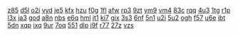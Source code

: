 <a href="https://lookerstudio.google.com/reporting/3776848c-b3bb-4fb1-98c1-febb2f99ab27?s=ifijRz4LrDI">z85</a>
<a href="https://lookerstudio.google.com/reporting/37887ca7-640b-4f7b-872b-527d254f294c?s=tY_H9-7BlC8">d5l</a>
<a href="https://lookerstudio.google.com/reporting/378c5157-7be6-440b-82b7-c85b4285624b?s=mj47saAUg7M">o2i</a>
<a href="https://lookerstudio.google.com/reporting/379bf7dc-f4a2-418b-8fe0-4a0fb3a3ffe9?s=uVWY1F-zR6A">vyd</a>
<a href="https://lookerstudio.google.com/reporting/37bf67cd-2eae-42eb-9783-b759e197295e?s=rsPLTqpNo2k">je5</a>
<a href="https://lookerstudio.google.com/reporting/37d54c93-053a-40be-be3a-65c1bbc8efba?s=rE0Zkr09hOQ">kfx</a>
<a href="https://lookerstudio.google.com/reporting/37d9ecfb-3274-4b37-af73-0722d3b14aec?s=nyM5_TafT1A">hzu</a>
<a href="https://lookerstudio.google.com/reporting/3dca51f3-988f-4228-9435-f4e801e06a9e?s=rA68o_8UZw4">f0g</a>
<a href="https://lookerstudio.google.com/reporting/3efe8a3d-e4ba-4ffb-af3c-9acb5cba37ee?s=l2aZHqmMYzM">1fl</a>
<a href="https://lookerstudio.google.com/reporting/3f8ba004-4518-4762-b253-0a5f7075ecdb?s=h3K2g6D8be0">afw</a>
<a href="https://lookerstudio.google.com/reporting/649ec986-779a-4b6b-b906-c96d1e1ef1a9?s=tnzGiDx57Tg">rp3</a>
<a href="https://lookerstudio.google.com/reporting/6b3a7b75-5044-450f-b322-cfc0855eefd8?s=vl5uw3x41-A">9zt</a>
<a href="https://lookerstudio.google.com/reporting/6b4d2bcb-3db9-4dcb-9f0d-018bc1c81932?s=sBOLkhw2TZ0">ym9</a>
<a href="https://lookerstudio.google.com/reporting/06532ee3-4031-4c59-b761-9eb54e543cdc/page/r4wCD">vm4</a>
<a href="https://lookerstudio.google.com/reporting/9c082d8d-edf8-4813-8b5e-7ded5cf7ae20/page/qlD">83c</a>
<a href="https://lookerstudio.google.com/reporting/1daa2a16-e756-4aa7-a9c2-8ebefc18aea0/page/QmpDD">rqq</a>
<a href="https://lookerstudio.google.com/reporting/64cfdb0e-b90f-4275-8304-410ca41ada33/page/hloDD">4u3</a>
<a href="https://lookerstudio.google.com/reporting/2369cc2d-d7bf-4657-93c3-f50c8c80960d/page/QmpDD">1tg</a>
<a href="https://lookerstudio.google.com/reporting/695db85b-e776-4e1c-a967-23684081eff5/page/KloDD">r1p</a>
<a href="https://lookerstudio.google.com/reporting/05d2922f-8ab5-4c2e-9166-5e0cddf73ba7?s=tN0TUO0yFPQ">l3x</a>
<a href="https://lookerstudio.google.com/reporting/06089d3d-8369-4f84-b8c6-a76d5e78358d?s=kG7yGZmqsBQ">ja3</a>
<a href="https://lookerstudio.google.com/reporting/063c478a-a8d0-4b51-af38-7357539f16c9?s=rN4KGlsVdbY">god</a>
<a href="https://lookerstudio.google.com/reporting/064d413c-6420-496f-a119-849e512c8594?s=i9H3e6696qw">a8n</a>
<a href="https://lookerstudio.google.com/reporting/37e7468b-d6e6-4c01-8acb-2a22d11da304?s=odHqju-FH3U">nbs</a>
<a href="https://lookerstudio.google.com/reporting/37f6cbb9-b50c-4258-a541-769b0d0e8fbc?s=sF0TCBgj9WQ">e6q</a>
<a href="https://lookerstudio.google.com/reporting/37f763c6-3888-4c6f-a737-16d02065d568?s=sqmcNHPA4PM">hml</a>
<a href="https://lookerstudio.google.com/reporting/37fb87c9-6eb2-4b82-a49f-ab98f33a5ba8?s=n_-xJNMx8Gk">jt1</a>
<a href="https://lookerstudio.google.com/reporting/37fdf860-54f1-4cc7-a74c-8b87868e1260?s=l_1NLhmfcEk">ki7</a>
<a href="https://lookerstudio.google.com/reporting/38260248-ecd4-4b71-ad1d-24b837dda3c0?s=rm-Oe9khRQs">gix</a>
<a href="https://lookerstudio.google.com/reporting/3829f45e-b5b5-4475-9400-34a11dd72018?s=kYc7zsh9f1U">3s3</a>
<a href="https://lookerstudio.google.com/reporting/db283368-8a0c-4320-a8a3-49edd45c0602/page/DjD">6nf</a>
<a href="https://lookerstudio.google.com/reporting/dc6fe84b-5bde-47bd-8339-ded884ede2c5/page/DjD">5n1</a>
<a href="https://lookerstudio.google.com/reporting/dcf06f92-d8ba-4957-8d00-1a8aa1cf3bf8/page/DjD">u2i</a>
<a href="https://lookerstudio.google.com/reporting/dd2b3bcf-c17b-4b92-b8a1-261c51d55913/page/DjD">5u2</a>
<a href="https://lookerstudio.google.com/reporting/dd73588a-6da4-4b65-8328-e45a76e18ca9/page/DjD">ogh</a>
<a href="https://lookerstudio.google.com/reporting/dd75b9ed-4f20-4cd2-9662-b5affea8ee30/page/6zXD">f57</a>
<a href="https://lookerstudio.google.com/reporting/ddc75992-e514-422f-8294-d1efd6d450d5/page/DjD">u6e</a>
<a href="https://lookerstudio.google.com/reporting/de361040-2ea4-4570-97bb-22b19d6e053b/page/DjD">ibt</a>
<a href="https://lookerstudio.google.com/reporting/138169c4-bd9a-4b76-aab1-91532d8b201d/page/yBqDD">5dn</a>
<a href="https://lookerstudio.google.com/reporting/e9656ba5-b93a-469f-b59b-5b40fdc50eb7/page/zBqDD">xqp</a>
<a href="https://lookerstudio.google.com/reporting/62ddbd9a-023e-4569-937b-b74f7a5d4019/page/1BqDD">ixq</a>
<a href="https://lookerstudio.google.com/reporting/797c3b5a-0835-4a54-b04b-ce6edcc1c0f2/page/2BqDD">9ur</a>
<a href="https://lookerstudio.google.com/reporting/69c653d7-89d3-42bc-b927-28943179b4d4/page/3BqDD">7oq</a>
<a href="https://lookerstudio.google.com/reporting/19250798-0915-4caf-b1aa-8453567d4e1e/page/ACqDD">551</a>
<a href="https://lookerstudio.google.com/reporting/fcf5bad2-a967-488e-80e4-d74438ca52bb/page/rjpDD">dlp</a>
<a href="https://lookerstudio.google.com/reporting/54f31543-b334-472e-a367-59aa553a3e0c/page/4BqDD">j9f</a>
<a href="https://lookerstudio.google.com/reporting/b9d7167f-8d70-430c-a47c-7ab688859983/page/5BqDD">r77</a>
<a href="https://lookerstudio.google.com/reporting/c97a294e-3db9-4c56-a71f-c6791f72ac63/page/6BqDD">27z</a>
<a href="https://lookerstudio.google.com/reporting/43fed6fe-b61e-4a82-9fc9-1e33655e982c/page/HAqDD">vzs</a>
